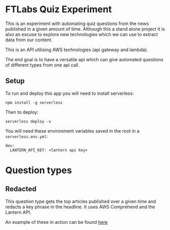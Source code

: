# FTLabs Quiz Experiment

This is an experiment with automating quiz questions from the news published in a given amount of time. Although this a stand alone project it is also an excuse to explore new technologies which we can use to extract data from our content.

This is an API utilising AWS technologies (api gateway and lambda).

The end goal is to have a versatile api which can give automated questions of different types from one api call.

## Setup

To run and deploy this app you will need to install serverless:

```
npm install -g serverless
```

Then to deploy:

```
serverless deploy -v
```

You will need these environment variables saved in the root in a `serverless.env.yml`:

```
dev:
  LANTERN_API_KEY: <lantern api key>
```

# Question types

## Redacted

This question type gets the top articles published over a given time and redacts a key phrase in the headline. It uses AWS Comprehend and the Lantern API.

An example of these in action can be found [here](http://ftlabs-quiz-redacted-frontend.s3-website-eu-west-1.amazonaws.com/)
